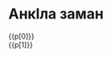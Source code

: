 <script setup>
const lines = `🧔🏻 Анкӏла заман це.
It's time to sleep.
👦🏼‍ Атта, гьана килсана ду варццул аккуда.
Father, I'm tired yet to go to bed.
🧔🏻 Кьан сят це, гъурш чирка исле гьирццан де и.
It's late hour, you are waking up early tomorrow. 
👦🏼 Ду ус кагьана авиргьуд.
I can't fall asleep.
🧔🏻 Абал мярццре лигана чикигьеттел аргану?
And what if you start countnig sheep?
👦🏼 Сар дираде, дам буццул акку.
I did before, doesn't work for me.
🧔🏻 Цигон тяр биччеттел-ра кешки, усана игънил це.
Regarding of how you like it, you need to sleep.  
👦🏼 Цили дам хайри адиргьу угара циннал ус кагьанай?
Why can't I stay untill I fall asleep myself?
🧔🏻 Дул гьел ихтийар луччедел и гьелтте уганде сукке дярхя.
If I allow you that you'll stay the whole night.
👦🏼 Чигьурсул да кко килсана цаникӏолжи.
Please, I promise to go to bed soon.
🧔🏻 Акку, и гьана килсанде, дучче ягь дигьав.
No, you're going now, good night.
👦🏼 Етти-ра, чиркала чидиганда.
You too, see you romorrow.`.split('\n');

const phrases = [];
for (let i = 0; i < lines.length;i+=2) {
    phrases.push([lines[i], lines[i+1]]);
}
</script>

# Анкӏла заман

<p v-for="(p,i) in phrases" class="b" :class="i%2 ? 't-e' : ''">
    <span>
        {{p[0]}}
    </span>
    <br>
    <span class="s">
        <Say>
            <source :src="`/audio/bedtime/${i+1}.ogg`">
            {{p[1]}}
        </Say>
    </span>
</p>
